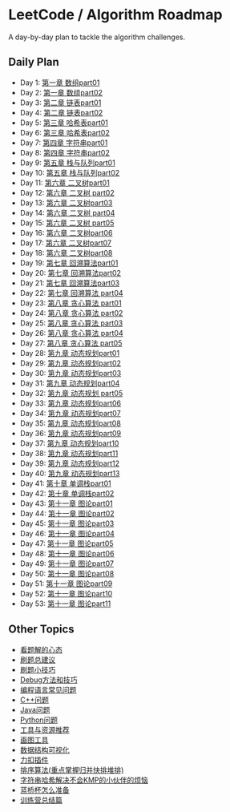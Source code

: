 # LeetCode / Algorithm Roadmap

A day-by-day plan to tackle the algorithm challenges.

## Daily Plan

- Day 1: [第一章  数组part01](%E6%95%B0%E7%BB%84/%E7%AC%AC%E4%B8%80%E7%AB%A0%20%20%E6%95%B0%E7%BB%84part01/README.md)
- Day 2: [第一章  数组part02](%E6%95%B0%E7%BB%84/%E7%AC%AC%E4%B8%80%E7%AB%A0%20%20%E6%95%B0%E7%BB%84part02/README.md)
- Day 3: [第二章 链表part01](%E9%93%BE%E8%A1%A8/%E7%AC%AC%E4%BA%8C%E7%AB%A0%20%E9%93%BE%E8%A1%A8part01/README.md)
- Day 4: [第二章 链表part02](%E9%93%BE%E8%A1%A8/%E7%AC%AC%E4%BA%8C%E7%AB%A0%20%E9%93%BE%E8%A1%A8part02/README.md)
- Day 5: [第三章 哈希表part01](%E5%93%88%E5%B8%8C%E8%A1%A8/%E7%AC%AC%E4%B8%89%E7%AB%A0%20%E5%93%88%E5%B8%8C%E8%A1%A8part01/README.md)
- Day 6: [第三章 哈希表part02](%E5%93%88%E5%B8%8C%E8%A1%A8/%E7%AC%AC%E4%B8%89%E7%AB%A0%20%E5%93%88%E5%B8%8C%E8%A1%A8part02/README.md)
- Day 7: [第四章 字符串part01](%E5%AD%97%E7%AC%A6%E4%B8%B2/%E7%AC%AC%E5%9B%9B%E7%AB%A0%20%E5%AD%97%E7%AC%A6%E4%B8%B2part01/README.md)
- Day 8: [第四章 字符串part02](%E5%AD%97%E7%AC%A6%E4%B8%B2/%E7%AC%AC%E5%9B%9B%E7%AB%A0%20%E5%AD%97%E7%AC%A6%E4%B8%B2part02/README.md)
- Day 9: [第五章 栈与队列part01](%E6%A0%88%E4%B8%8E%E9%98%9F%E5%88%97/%E7%AC%AC%E4%BA%94%E7%AB%A0%20%E6%A0%88%E4%B8%8E%E9%98%9F%E5%88%97part01/README.md)
- Day 10: [第五章 栈与队列part02](%E6%A0%88%E4%B8%8E%E9%98%9F%E5%88%97/%E7%AC%AC%E4%BA%94%E7%AB%A0%20%E6%A0%88%E4%B8%8E%E9%98%9F%E5%88%97part02/README.md)
- Day 11: [第六章 二叉树part01](%E4%BA%8C%E5%8F%89%E6%A0%91/%E7%AC%AC%E5%85%AD%E7%AB%A0%20%E4%BA%8C%E5%8F%89%E6%A0%91part01/README.md)
- Day 12: [第六章  二叉树 part02](%E4%BA%8C%E5%8F%89%E6%A0%91/%E7%AC%AC%E5%85%AD%E7%AB%A0%20%20%E4%BA%8C%E5%8F%89%E6%A0%91%20part02/README.md)
- Day 13: [第六章  二叉树part03](%E4%BA%8C%E5%8F%89%E6%A0%91/%E7%AC%AC%E5%85%AD%E7%AB%A0%20%20%E4%BA%8C%E5%8F%89%E6%A0%91part03/README.md)
- Day 14: [第六章 二叉树 part04](%E4%BA%8C%E5%8F%89%E6%A0%91/%E7%AC%AC%E5%85%AD%E7%AB%A0%20%E4%BA%8C%E5%8F%89%E6%A0%91%20part04/README.md)
- Day 15: [第六章 二叉树 part05](%E4%BA%8C%E5%8F%89%E6%A0%91/%E7%AC%AC%E5%85%AD%E7%AB%A0%20%E4%BA%8C%E5%8F%89%E6%A0%91%20part05/README.md)
- Day 16: [第六章 二叉树part06](%E4%BA%8C%E5%8F%89%E6%A0%91/%E7%AC%AC%E5%85%AD%E7%AB%A0%20%E4%BA%8C%E5%8F%89%E6%A0%91part06/README.md)
- Day 17: [第六章 二叉树part07](%E4%BA%8C%E5%8F%89%E6%A0%91/%E7%AC%AC%E5%85%AD%E7%AB%A0%20%E4%BA%8C%E5%8F%89%E6%A0%91part07/README.md)
- Day 18: [第六章 二叉树part08](%E4%BA%8C%E5%8F%89%E6%A0%91/%E7%AC%AC%E5%85%AD%E7%AB%A0%20%E4%BA%8C%E5%8F%89%E6%A0%91part08/README.md)
- Day 19: [第七章 回溯算法part01](%E5%9B%9E%E6%BA%AF/%E7%AC%AC%E4%B8%83%E7%AB%A0%20%E5%9B%9E%E6%BA%AF%E7%AE%97%E6%B3%95part01/README.md)
- Day 20: [第七章 回溯算法part02](%E5%9B%9E%E6%BA%AF/%E7%AC%AC%E4%B8%83%E7%AB%A0%20%E5%9B%9E%E6%BA%AF%E7%AE%97%E6%B3%95part02/README.md)
- Day 21: [第七章 回溯算法part03](%E5%9B%9E%E6%BA%AF/%E7%AC%AC%E4%B8%83%E7%AB%A0%20%E5%9B%9E%E6%BA%AF%E7%AE%97%E6%B3%95part03/README.md)
- Day 22: [第七章 回溯算法 part04](%E5%9B%9E%E6%BA%AF/%E7%AC%AC%E4%B8%83%E7%AB%A0%20%E5%9B%9E%E6%BA%AF%E7%AE%97%E6%B3%95%20part04/README.md)
- Day 23: [第八章 贪心算法 part01](%E8%B4%AA%E5%BF%83/%E7%AC%AC%E5%85%AB%E7%AB%A0%20%E8%B4%AA%E5%BF%83%E7%AE%97%E6%B3%95%20part01/README.md)
- Day 24: [第八章 贪心算法 part02](%E8%B4%AA%E5%BF%83/%E7%AC%AC%E5%85%AB%E7%AB%A0%20%E8%B4%AA%E5%BF%83%E7%AE%97%E6%B3%95%20part02/README.md)
- Day 25: [第八章 贪心算法 part03](%E8%B4%AA%E5%BF%83/%E7%AC%AC%E5%85%AB%E7%AB%A0%20%E8%B4%AA%E5%BF%83%E7%AE%97%E6%B3%95%20part03/README.md)
- Day 26: [第八章 贪心算法 part04](%E8%B4%AA%E5%BF%83/%E7%AC%AC%E5%85%AB%E7%AB%A0%20%E8%B4%AA%E5%BF%83%E7%AE%97%E6%B3%95%20part04/README.md)
- Day 27: [第八章 贪心算法 part05](%E8%B4%AA%E5%BF%83/%E7%AC%AC%E5%85%AB%E7%AB%A0%20%E8%B4%AA%E5%BF%83%E7%AE%97%E6%B3%95%20part05/README.md)
- Day 28: [第九章 动态规划part01](%E5%8A%A8%E6%80%81%E8%A7%84%E5%88%92/%E7%AC%AC%E4%B9%9D%E7%AB%A0%20%E5%8A%A8%E6%80%81%E8%A7%84%E5%88%92part01/README.md)
- Day 29: [第九章 动态规划part02](%E5%8A%A8%E6%80%81%E8%A7%84%E5%88%92/%E7%AC%AC%E4%B9%9D%E7%AB%A0%20%E5%8A%A8%E6%80%81%E8%A7%84%E5%88%92part02/README.md)
- Day 30: [第九章 动态规划part03](%E5%8A%A8%E6%80%81%E8%A7%84%E5%88%92/%E7%AC%AC%E4%B9%9D%E7%AB%A0%20%E5%8A%A8%E6%80%81%E8%A7%84%E5%88%92part03/README.md)
- Day 31: [第九章 动态规划part04](%E5%8A%A8%E6%80%81%E8%A7%84%E5%88%92/%E7%AC%AC%E4%B9%9D%E7%AB%A0%20%E5%8A%A8%E6%80%81%E8%A7%84%E5%88%92part04/README.md)
- Day 32: [第九章 动态规划 part05](%E5%8A%A8%E6%80%81%E8%A7%84%E5%88%92/%E7%AC%AC%E4%B9%9D%E7%AB%A0%20%E5%8A%A8%E6%80%81%E8%A7%84%E5%88%92%20part05/README.md)
- Day 33: [第九章 动态规划part06](%E5%8A%A8%E6%80%81%E8%A7%84%E5%88%92/%E7%AC%AC%E4%B9%9D%E7%AB%A0%20%E5%8A%A8%E6%80%81%E8%A7%84%E5%88%92part06/README.md)
- Day 34: [第九章 动态规划part07](%E5%8A%A8%E6%80%81%E8%A7%84%E5%88%92/%E7%AC%AC%E4%B9%9D%E7%AB%A0%20%E5%8A%A8%E6%80%81%E8%A7%84%E5%88%92part07/README.md)
- Day 35: [第九章 动态规划part08](%E5%8A%A8%E6%80%81%E8%A7%84%E5%88%92/%E7%AC%AC%E4%B9%9D%E7%AB%A0%20%E5%8A%A8%E6%80%81%E8%A7%84%E5%88%92part08/README.md)
- Day 36: [第九章 动态规划part09](%E5%8A%A8%E6%80%81%E8%A7%84%E5%88%92/%E7%AC%AC%E4%B9%9D%E7%AB%A0%20%E5%8A%A8%E6%80%81%E8%A7%84%E5%88%92part09/README.md)
- Day 37: [第九章 动态规划part10](%E5%8A%A8%E6%80%81%E8%A7%84%E5%88%92/%E7%AC%AC%E4%B9%9D%E7%AB%A0%20%E5%8A%A8%E6%80%81%E8%A7%84%E5%88%92part10/README.md)
- Day 38: [第九章 动态规划part11](%E5%8A%A8%E6%80%81%E8%A7%84%E5%88%92/%E7%AC%AC%E4%B9%9D%E7%AB%A0%20%E5%8A%A8%E6%80%81%E8%A7%84%E5%88%92part11/README.md)
- Day 39: [第九章 动态规划part12](%E5%8A%A8%E6%80%81%E8%A7%84%E5%88%92/%E7%AC%AC%E4%B9%9D%E7%AB%A0%20%E5%8A%A8%E6%80%81%E8%A7%84%E5%88%92part12/README.md)
- Day 40: [第九章 动态规划part13](%E5%8A%A8%E6%80%81%E8%A7%84%E5%88%92/%E7%AC%AC%E4%B9%9D%E7%AB%A0%20%E5%8A%A8%E6%80%81%E8%A7%84%E5%88%92part13/README.md)
- Day 41: [第十章 单调栈part01](%E5%8D%95%E8%B0%83%E6%A0%88/%E7%AC%AC%E5%8D%81%E7%AB%A0%20%E5%8D%95%E8%B0%83%E6%A0%88part01/README.md)
- Day 42: [第十章 单调栈part02](%E5%8D%95%E8%B0%83%E6%A0%88/%E7%AC%AC%E5%8D%81%E7%AB%A0%20%E5%8D%95%E8%B0%83%E6%A0%88part02/README.md)
- Day 43: [第十一章 图论part01](%E5%9B%BE%E8%AE%BA/%E7%AC%AC%E5%8D%81%E4%B8%80%E7%AB%A0%20%E5%9B%BE%E8%AE%BApart01/README.md)
- Day 44: [第十一章 图论part02](%E5%9B%BE%E8%AE%BA/%E7%AC%AC%E5%8D%81%E4%B8%80%E7%AB%A0%20%E5%9B%BE%E8%AE%BApart02/README.md)
- Day 45: [第十一章 图论part03](%E5%9B%BE%E8%AE%BA/%E7%AC%AC%E5%8D%81%E4%B8%80%E7%AB%A0%20%E5%9B%BE%E8%AE%BApart03/README.md)
- Day 46: [第十一章 图论part04](%E5%9B%BE%E8%AE%BA/%E7%AC%AC%E5%8D%81%E4%B8%80%E7%AB%A0%20%E5%9B%BE%E8%AE%BApart04/README.md)
- Day 47: [第十一章 图论part05](%E5%9B%BE%E8%AE%BA/%E7%AC%AC%E5%8D%81%E4%B8%80%E7%AB%A0%20%E5%9B%BE%E8%AE%BApart05/README.md)
- Day 48: [第十一章 图论part06](%E5%9B%BE%E8%AE%BA/%E7%AC%AC%E5%8D%81%E4%B8%80%E7%AB%A0%20%E5%9B%BE%E8%AE%BApart06/README.md)
- Day 49: [第十一章 图论part07](%E5%9B%BE%E8%AE%BA/%E7%AC%AC%E5%8D%81%E4%B8%80%E7%AB%A0%20%E5%9B%BE%E8%AE%BApart07/README.md)
- Day 50: [第十一章 图论part08](%E5%9B%BE%E8%AE%BA/%E7%AC%AC%E5%8D%81%E4%B8%80%E7%AB%A0%20%E5%9B%BE%E8%AE%BApart08/README.md)
- Day 51: [第十一章 图论part09](%E5%9B%BE%E8%AE%BA/%E7%AC%AC%E5%8D%81%E4%B8%80%E7%AB%A0%20%E5%9B%BE%E8%AE%BApart09/README.md)
- Day 52: [第十一章 图论part10](%E5%9B%BE%E8%AE%BA/%E7%AC%AC%E5%8D%81%E4%B8%80%E7%AB%A0%20%E5%9B%BE%E8%AE%BApart10/README.md)
- Day 53: [第十一章 图论part11](%E5%9B%BE%E8%AE%BA/%E7%AC%AC%E5%8D%81%E4%B8%80%E7%AB%A0%20%E5%9B%BE%E8%AE%BApart11/README.md)

## Other Topics

- [看题解的心态](%E5%88%B7%E9%A2%98%E6%96%B9%E6%B3%95%E4%B8%8E%E5%BB%BA%E8%AE%AE/%E7%9C%8B%E9%A2%98%E8%A7%A3%E7%9A%84%E5%BF%83%E6%80%81/README.md)
- [刷题总建议](%E5%88%B7%E9%A2%98%E6%96%B9%E6%B3%95%E4%B8%8E%E5%BB%BA%E8%AE%AE/%E5%88%B7%E9%A2%98%E6%80%BB%E5%BB%BA%E8%AE%AE/README.md)
- [刷题小技巧](%E5%88%B7%E9%A2%98%E6%96%B9%E6%B3%95%E4%B8%8E%E5%BB%BA%E8%AE%AE/%E5%88%B7%E9%A2%98%E5%B0%8F%E6%8A%80%E5%B7%A7/README.md)
- [Debug方法和技巧](Debug/Debug%E6%96%B9%E6%B3%95%E5%92%8C%E6%8A%80%E5%B7%A7/README.md)
- [编程语言常见问题](%E8%AF%AD%E8%A8%80%E4%B8%8E%E6%94%AF%E6%8C%81%E5%B7%A5%E5%85%B7/%E7%BC%96%E7%A8%8B%E8%AF%AD%E8%A8%80%E5%B8%B8%E8%A7%81%E9%97%AE%E9%A2%98/README.md)
- [C++问题](%E8%AF%AD%E8%A8%80%E4%B8%8E%E6%94%AF%E6%8C%81%E5%B7%A5%E5%85%B7/%E7%BC%96%E7%A8%8B%E8%AF%AD%E8%A8%80%E5%B8%B8%E8%A7%81%E9%97%AE%E9%A2%98/C%2B%2B%E9%97%AE%E9%A2%98/README.md)
- [Java问题](%E8%AF%AD%E8%A8%80%E4%B8%8E%E6%94%AF%E6%8C%81%E5%B7%A5%E5%85%B7/%E7%BC%96%E7%A8%8B%E8%AF%AD%E8%A8%80%E5%B8%B8%E8%A7%81%E9%97%AE%E9%A2%98/Java%E9%97%AE%E9%A2%98/README.md)
- [Python问题](%E8%AF%AD%E8%A8%80%E4%B8%8E%E6%94%AF%E6%8C%81%E5%B7%A5%E5%85%B7/%E7%BC%96%E7%A8%8B%E8%AF%AD%E8%A8%80%E5%B8%B8%E8%A7%81%E9%97%AE%E9%A2%98/Python%E9%97%AE%E9%A2%98/README.md)
- [工具与资源推荐](%E8%AF%AD%E8%A8%80%E4%B8%8E%E6%94%AF%E6%8C%81%E5%B7%A5%E5%85%B7/%E5%B7%A5%E5%85%B7%E4%B8%8E%E8%B5%84%E6%BA%90%E6%8E%A8%E8%8D%90/README.md)
- [画图工具](%E8%AF%AD%E8%A8%80%E4%B8%8E%E6%94%AF%E6%8C%81%E5%B7%A5%E5%85%B7/%E5%B7%A5%E5%85%B7%E4%B8%8E%E8%B5%84%E6%BA%90%E6%8E%A8%E8%8D%90/%E7%94%BB%E5%9B%BE%E5%B7%A5%E5%85%B7/README.md)
- [数据结构可视化](%E8%AF%AD%E8%A8%80%E4%B8%8E%E6%94%AF%E6%8C%81%E5%B7%A5%E5%85%B7/%E5%B7%A5%E5%85%B7%E4%B8%8E%E8%B5%84%E6%BA%90%E6%8E%A8%E8%8D%90/%E6%95%B0%E6%8D%AE%E7%BB%93%E6%9E%84%E5%8F%AF%E8%A7%86%E5%8C%96/README.md)
- [力扣插件](%E8%AF%AD%E8%A8%80%E4%B8%8E%E6%94%AF%E6%8C%81%E5%B7%A5%E5%85%B7/%E5%B7%A5%E5%85%B7%E4%B8%8E%E8%B5%84%E6%BA%90%E6%8E%A8%E8%8D%90/%E5%8A%9B%E6%89%A3%E6%8F%92%E4%BB%B6/README.md)
- [排序算法(重点掌握归并快排堆排)](%E5%85%B6%E4%BB%96%E7%AE%97%E6%B3%95%E5%92%8C%E8%BF%9B%E9%98%B6/%E6%8E%92%E5%BA%8F%E7%AE%97%E6%B3%95%28%E9%87%8D%E7%82%B9%E6%8E%8C%E6%8F%A1%E5%BD%92%E5%B9%B6%E5%BF%AB%E6%8E%92%E5%A0%86%E6%8E%92%29/README.md)
- [字符串哈希解决不会KMP的小伙伴的烦恼](%E5%85%B6%E4%BB%96%E7%AE%97%E6%B3%95%E5%92%8C%E8%BF%9B%E9%98%B6/%E5%AD%97%E7%AC%A6%E4%B8%B2%E5%93%88%E5%B8%8C%E8%A7%A3%E5%86%B3%E4%B8%8D%E4%BC%9AKMP%E7%9A%84%E5%B0%8F%E4%BC%99%E4%BC%B4%E7%9A%84%E7%83%A6%E6%81%BC/README.md)
- [蓝桥杯怎么准备](%E5%85%B6%E4%BB%96%E7%AE%97%E6%B3%95%E5%92%8C%E8%BF%9B%E9%98%B6/%E8%93%9D%E6%A1%A5%E6%9D%AF%E6%80%8E%E4%B9%88%E5%87%86%E5%A4%87/README.md)
- [训练营总结篇](%E8%AE%AD%E7%BB%83%E8%90%A5%E6%80%BB%E7%BB%93%E7%AF%87/README.md)
